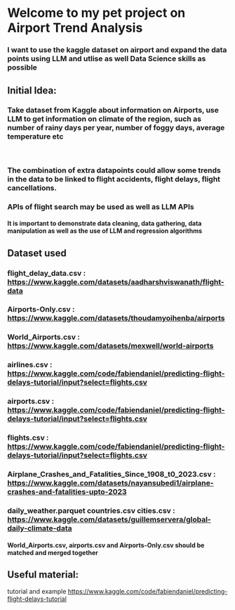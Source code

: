 # Welcome to my pet project on Airport Trend Analysis

### I want to use the kaggle dataset on airport and expand the data points using LLM and utlise as well Data Science skills as possible

## Initial Idea:
### Take dataset from Kaggle about information on Airports, use LLM to get information on climate of the region, such as number of rainy days per year, number of foggy days, average temperature etc
<br>

### The combination of extra datapoints could allow some trends in the data to be linked to flight accidents, flight delays, flight cancellations.
### APIs of flight search may be used as well as LLM APIs 
#### It is important to demonstrate data cleaning, data gathering, data manipulation as well as the use of LLM and regression algorithms



## Dataset used
### flight_delay_data.csv : https://www.kaggle.com/datasets/aadharshviswanath/flight-data
### Airports-Only.csv : https://www.kaggle.com/datasets/thoudamyoihenba/airports
### World_Airports.csv : https://www.kaggle.com/datasets/mexwell/world-airports
### airlines.csv :  https://www.kaggle.com/code/fabiendaniel/predicting-flight-delays-tutorial/input?select=flights.csv
### airports.csv : https://www.kaggle.com/code/fabiendaniel/predicting-flight-delays-tutorial/input?select=flights.csv
### flights.csv : https://www.kaggle.com/code/fabiendaniel/predicting-flight-delays-tutorial/input?select=flights.csv
### Airplane_Crashes_and_Fatalities_Since_1908_t0_2023.csv : https://www.kaggle.com/datasets/nayansubedi1/airplane-crashes-and-fatalities-upto-2023
### daily_weather.parquet countries.csv cities.csv  : https://www.kaggle.com/datasets/guillemservera/global-daily-climate-data
#### World_Airports.csv, airports.csv and Airports-Only.csv should be matched and merged together




## Useful material:
tutorial and example https://www.kaggle.com/code/fabiendaniel/predicting-flight-delays-tutorial